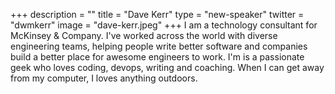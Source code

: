 +++
description = ""
title = "Dave Kerr"
type = "new-speaker"
twitter = "dwmkerr"
image = "dave-kerr.jpeg"
+++
I am a technology consultant for McKinsey & Company. I've worked across the world with diverse engineering teams, helping people write better software and companies build a better place for awesome engineers to work. I'm is a passionate geek who loves coding, devops, writing and coaching. When I can get away from my computer, I loves anything outdoors.